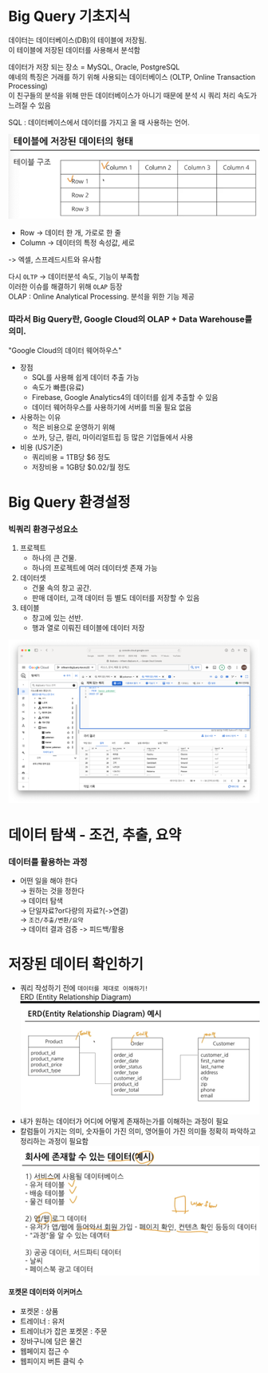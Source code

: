 # Big Query 기초지식
데이터는 데이터베이스(DB)의 테이블에 저장됨.  
이 테이블에 저장된 데이터를 사용해서 분석함  

데이터가 저장 되는 장소 = MySQL, Oracle, PostgreSQL  
얘네의 특징은 거래를 하기 위해 사용되는 데이터베이스 (OLTP, Online Transaction Processing)  
이 친구들의 분석을 위해 만든 데이터베이스가 아니기 때문에 분석 시 쿼리 처리 속도가 느려질 수 있음  

SQL : 데이터베이스에서 데이터를 가지고 올 때 사용하는 언어.  

![alt text](week1_image/week1_테이블구조.png)
- Row -> 데이터 한 개, 가로로 한 줄  
- Column -> 데이터의 특정 속성값, 세로  

-> 엑셀, 스프레드시트와 유사함

다시 `OLTP` -> 데이터분석 속도, 기능이 부족함  
이러한 이슈를 해결하기 위해 `OLAP` 등장  
OLAP : Online Analytical Processing. 분석을 위한 기능 제공

### 따라서 Big Query란, Google Cloud의 OLAP + Data Warehouse를 의미.
"Google Cloud의 데이터 웨어하우스"
- 장점
    - SQL를 사용해 쉽게 데이터 추출 가능
    - 속도가 빠름(유료)
    - Firebase, Google Analytics4의 데이터를 쉽게 추출할 수 있음
    - 데이터 웨어하우스를 사용하기에 서버를 띄울 필요 없음
- 사용하는 이유
    - 적은 비용으로 운영하기 위해
    - 쏘카, 당근, 컬리, 마이리얼트립 등 많은 기업들에서 사용
- 비용 (US기준)
    - 쿼리비용 = 1TB당 $6 정도
    - 저장비용 = 1GB당 $0.02/월 정도  

# Big Query 환경설정
### 빅쿼리 환경구성요소
1. 프로젝트
    - 하나의 큰 건물.
    - 하나의 프로젝트에 여러 데이터셋 존재 가능
2. 데이터셋
    - 건물 속의 창고 공간.
    - 판매 데이터, 고객 데이터 등 별도 데이터를 저장할 수 있음
3. 테이블
    - 창고에 있는 선반.
    - 행과 열로 이뤄진 테이블에 데이터 저장

![alt text](week1_image/week1_BigQueryScreen.png)


# 데이터 탐색 - 조건, 추출, 요약
### 데이터를 활용하는 과정
- 어떤 일을 해야 한다  
&rarr; 원하는 것을 정한다  
&rarr; 데이터 탐색  
&rarr; 단일자료?or다량의 자료?(->연결)  
&rarr; `조건/추출/변환/요약`  
&rarr; 데이터 결과 검증 -> 피드백/활용


# 저장된 데이터 확인하기
- 쿼리 작성하기 전에 `데이터를 제대로 이해하기!`  
ERD (Entity Relationship Diagram)
![alt text](week1_image/week1_ERD.png)
- 내가 원하는 데이터가 어디에 어떻게 존재하는가를 이해하는 과정이 필요  
- 칼럼들이 가지는 의미, 숫자들이 가진 의미, 영어들이 가진 의미들 정확히 파악하고 정리하는 과정이 필요함
![alt text](week1_image/week1_dataExample.png)

#### 포켓몬 데이터와 이커머스
- 포켓몬 : 상품
- 트레이너 : 유저
- 트레이너가 잡은 포켓몬 : 주문
- 장바구니에 담은 물건
- 웹페이지 접근 수
- 웹피이지 버튼 클릭 수


